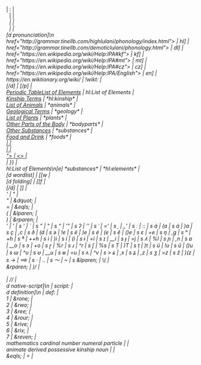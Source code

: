 <!DOCTYPE html>
</link><link> | </link>:<link> | <br>
</link>&nbsp;<high-lulani> | </link> <high-lulani> | <br>
</high-lulani>&nbsp;<em> | </high-lulani> <em> | </em><br>
</high-lulani>&nbsp;<small-caps> | </high-lulani> <small-caps> | <br>
[d pronunciation]\n<a | [p | <br>
href="http://grammar.tinellb.com/highlulani/phonology/index.html"> | hl] | <br>
href="http://grammar.tinellb.com/demoticlulani/phonology.html"> | dl] | <br>
href="https://en.wikipedia.org/wiki/Help:IPA#kf"> | kf] | <br>
href="https://en.wikipedia.org/wiki/Help:IPA#mt"> | mt] | <br>
href="https://en.wikipedia.org/wiki/Help:IPA#cz"> | cz] | <br>
href="https://en.wikipedia.org/wiki/Help:IPA/English"> | en] | <br>
https://en.wiktionary.org/wiki/ | !wikt: | <br>
</a>[/d] | [/p] | <br>
<a href="http://grammar.tinellb.com/highlulani/apocrypha/elements.html"><span class="desktop">Periodic Table</span><span class="mobile">List of Elements</span></a> | hl:List of Elements | <br>
<a href="http://grammar.tinellb.com/highlulani/apocrypha/kinship.html">Kinship Terms</a> | *hl:kinship* | <br>
<a href="../search.html?term=animal">List of Animals</a> | *animals* | <br>
<a href="../search.html?term=geology">Geological Terms</a> | *geology* | <br>
<a href="../search.html?term=plant">List of Plants</a> | *plants* | <br>
<a href="../search.html?term=bodypart">Other Parts of the Body</a> | *bodyparts* | <br>
<a href="../search.html?term=substance">Other Substances</a> | *substances* | <br>
<a href="../search.html?term=food">Food and Drink</a> | *foods* | <br>
<a href=" | {{ | <br>
<span class="note"> | <note> | <br>
</span> | </> | <br>
"> | <> | <br>
</a> | }} | <br>
hl:List of Elements\n[e] *substances* | *hl:elements* | <br>
[d wordlist] | [[w | <br>
[d folding] | [[f | <br>
[/d] | ]] | <br>
' | &quot; | <br>
" | &dquot; | <br>
= | &eqls; | <br>
( | &lparen; | <br>
) | &rparen; | <br>
’ | ' | s
‘ | ` | s
” | " | s
“ | '" | s
ʔ | '' | s
ˈ | =' | s
ˌ | _' | s
ː | :: | s
á | (a | s
à | )a | s
ç | ,c | s
ð | (d | s
ə | !e | s
è | )e | s
é | (e | s
ê | ()e | s
ɛ | =e | s
ŋ | ,g | s
ʰ | +h | s
ʱ | ++h | s
ì | )i | s
í | (i | s
ɨ | =i | s
ɪ | __i | s
ɟ | =j | s
ʎ | %l | s
ɲ | ,n | s
ɒ | __o | s
ɔ | +o | s
ɽ | %r | s
ɹ | ^r | s
ʃ | %s | s
Ṭ | )T | s
ṭ | )t | s
ü | !u | s
û | ()u | s
ɯ | ^u | s
ʊ | __u | s
ʉ | =u | s
ʌ | ^v | s
> ɕ | ,x | s
ʑ | ,z | s
ʒ | =z | s
ž | )(z | s
→ | ==> | s
· | .. | s
～ | ~ | s
&lparen; | \( | <br>
&rparen; | )/ | <br>
<br> |  //  | <br>
d native-script]\n | script:  | <br>
d definition]\n | def:  | <br>
<overline>1</overline> | &rone; | <br>
<overline>2</overline> | &rwo; | <br>
<overline>3</overline> | &ree; | <br>
<overline>4</overline> | &rour; | <br>
<overline>5</overline> | &rive; | <br>
<overline>6</overline> | &rix; | <br>
<overline>7</overline> | &reven; | <br>
mathematics cardinal number numeral particle | <cardinal> | <br>
animate derived possessive kinship noun | <kinship> | <br>
&eqls; | = | <br>
